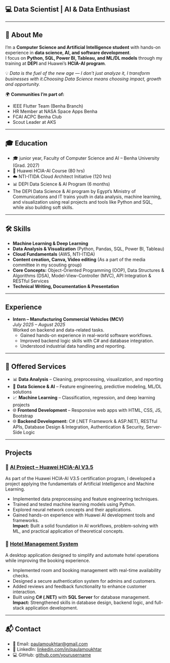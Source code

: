
## 💻 Data Scientist | AI & Data Enthusiast  

---

## 🚀 About Me
I’m a **Computer Science and Artificial Intelligence student** with hands-on experience in **data science, AI, and software development**.  
I focus on **Python, SQL, Power BI, Tableau, and ML/DL models** through my training at **DEPI** and Huawei’s **HCIA-AI program**.  

💡 *Data is the fuel of the new age — I don’t just analyze it, I transform businesses with it.Choosing Data Science means choosing impact, growth and opportunity.*  

🌍 **Communities I’m part of:**  
- IEEE Flutter Team (Benha Branch)  
- HR Member at NASA Space Apps Benha  
- FCAI ACPC Benha Club  
- Scout Leader at AKS  

---

## 🎓 Education
- 🎓 junior year, Faculty of Computer Science and AI – Benha University (Grad. 2027)  
- 📘 Huawei HCIA-AI Course (80 hrs)  
- ☁️ NTI-ITIDA Cloud Architect Initiative (120 hrs)  
- 📊 DEPI Data Science & AI Program (6 months)  
 - The DEPI Data Science & AI program by Egypt’s Ministry of Communications and IT trains youth in data analysis, machine learning, and visualization using real projects and tools like Python and SQL, while also building soft skills.

---

## 🛠 Skills
- **Machine Learning & Deep Learning**   
- **Data Analysis & Visualization** (Python, Pandas, SQL, Power BI, Tableau)  
- **Cloud Fundamentals** (AWS, NTI-ITIDA)  
-	**Content creation, Canva, Video editing** (As a part of the media committee in my scouting group)
-	**Core Concepts:** Object-Oriented Programming (OOP), Data Structures & Algorithms (DSA), Model-View-Controller (MVC), API Integration & RESTful Services  
- **Technical Writing, Documentation & Presentation**

---

## Experience

- **Intern – Manufacturing Commercial Vehicles (MCV)**  
  *July 2025 – August 2025*  
  Worked on backend and data-related tasks.  
  - Gained hands-on experience in real-world software workflows.  
  - Improved backend logic skills with C# and database integration.  
  - Understood industrial data handling and reporting.  

---

## 💼 Offered Services
- 📊 **Data Analysis** – Cleaning, preprocessing, visualization, and reporting  
- 🤖 **Data Science & AI** – Feature engineering, predictive modeling, ML/DL solutions  
- 📈 **Machine Learning** – Classification, regression, and deep learning projects  
- 🌐 **Frontend Development** – Responsive web apps with HTML, CSS, JS, Bootstrap  
- 🌐 **Backend Development:** C# (.NET Framework & ASP.NET), RESTful APIs, Database Design & Integration, Authentication & Security, Server-Side Logic  

---

## Projects

### 🔹 [AI Project – Huawei HCIA-AI V3.5](https://github.com/pola-moukhtar/HUAWEI-HCIA-proj..git)  
  As part of the Huawei HCIA-AI V3.5 certification program, I developed a project applying the fundamentals of Artificial Intelligence and Machine Learning.  
  - Implemented data preprocessing and feature engineering techniques.  
  - Trained and tested machine learning models using Python.  
  - Explored neural network concepts and their applications.  
  - Gained hands-on experience with Huawei AI development tools and frameworks.  
  **Impact:** Built a solid foundation in AI workflows, problem-solving with ML, and practical application of theoretical concepts.  

### 🔹 [Hotel Management System](https://github.com/Steven-Nagy-788/Full_Stack_hotel_Reg.git)  
  A desktop application designed to simplify and automate hotel operations while improving the booking experience.  
  - Implemented room and booking management with real-time availability checks.  
  - Designed a secure authentication system for admins and customers.  
  - Added reviews and feedback functionality to enhance customer interaction.
  - Built using **C# (.NET)** with **SQL Server** for database management.  
  **Impact:** Strengthened skills in database design, backend logic, and full-stack application development.  

  ---

## 📬 Contact
- 📧 Email: [paulamoukhtar@gmail.com](mailto:paulamoukhtar@gmail.com)  
- 💼 LinkedIn: [linkedin.com/in/paulamoukhtar](www.linkedin.com/in/paula-moukhtar)  
- 💻 GitHub: [github.com/yourusername](https://github.com/pola-moukhtar)  

